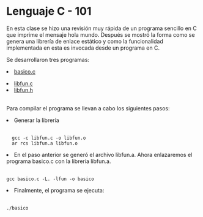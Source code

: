 # Lenguaje C - 101

En esta clase se hizo una revisión muy rápida de un programa sencillo en C que imprime el mensaje hola mundo. Después se mostró la forma como se genera una librería de enlace estático y como la funcionalidad implementada en esta es invocada desde un programa en C.

Se desarrollaron tres programas:
&nbsp;&nbsp;<li type="disc"><a href= "https://github.com/brayanescobar2019/SistemasOperativos/blob/master/2019_05_24/basico.c"> basico.c </a> </li>

<li type="disc"> <a href= "https://github.com/brayanescobar2019/SistemasOperativos/blob/master/2019_05_24/libfun.c"> libfun.c </a> </li>
   
<li type="disc"><a href= "https://github.com/brayanescobar2019/SistemasOperativos/blob/master/2019_05_24/libfun.h"> libfun.h </a></li>
   
   
<br>Para compilar el programa se llevan a cabo los siguientes pasos:

   <li type="disc">Generar la librería</li> <br>

      gcc -c libfun.c -o libfun.o
      ar rcs libfun.a libfun.o

   <li type="disc">En el paso anterior se generó el archivo libfun.a. Ahora enlazaremos el programa basico.c con la librería libfun.a.</li><br>

    gcc basico.c -L. -lfun -o basico

   <li type="disc">Finalmente, el programa se ejecuta:</li><br>

    ./basico
